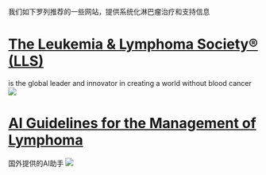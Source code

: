 我们如下罗列推荐的一些网站，提供系统化淋巴瘤治疗和支持信息

# [The Leukemia & Lymphoma Society® (LLS)](https://www.lls.org/)
is the global leader and innovator in creating a world without blood cancer
![](https://picgo-1302991947.cos.ap-guangzhou.myqcloud.com/images/20250810122108364.png)


# [AI Guidelines for the Management of Lymphoma](https://emedicine.medscape.com/article/203399-guidelines) 
国外提供的AI助手
![](https://picgo-1302991947.cos.ap-guangzhou.myqcloud.com/images/20250810122002290.png)
